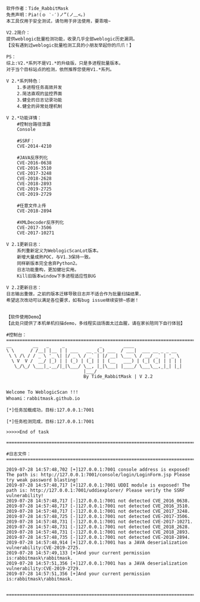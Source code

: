     软件作者：Tide_RabbitMask
    免责声明：Pia!(ｏ ‵-′)ノ”(ノ﹏<。)
    本工具仅用于安全测试，请勿用于非法使用，要乖哦~
        
    V2.2简介：
    提供weblogic批量检测功能，收录几乎全部weblogic历史漏洞。
    【没有遇到过weblogic批量检测工具的小朋友举起你的爪爪！】

	PS：
	综上:V2.*系列不是V1.*的升级版，只是多进程批量版本。
	对于当个目标站点的检测，依然推荐您使用V1.*系列。
	
	V 2.*系列特色：
        1.多进程任务高效并发
        2.简洁直观的监控界面
        3.健全的日志记录功能
        4.健全的异常处理机制
	
	V 2.*功能详情：
        #控制台路径泄露
        Console  
        
        #SSRF：
        CVE-2014-4210      
        
        #JAVA反序列化
        CVE-2016-0638  
        CVE-2016-3510   
        CVE-2017-3248   
        CVE-2018-2628 
        CVE-2018-2893
        CVE-2019-2725
        CVE-2019-2729
        
        #任意文件上传
        CVE-2018-2894   
        
        #XMLDecoder反序列化
        CVE-2017-3506
        CVE-2017-10271 
        
	V 2.1更新日志：
        系列重新定义为WeblogicScanLot版本。
        新增大量成熟POC，与V1.3保持一致。
        同样新版本完全舍弃Python2。
        日志功能重构，更加健壮实用。
        Kill旧版本window下多进程适应性BUG
	
	V 2.2更新日志：
	日志输出重做，之前的版本迁移导致日志并不适合作为批量扫描结果，
	希望这次改动可以满足各位要求，如有bug issue继续安排~感谢！


    【软件使用Demo】
	【此处只提供了本机单机扫描demo，多线程实战场面太过血腥，请在家长陪同下自行体验】
	
	#控制台：
    =========================================================================
	__        __   _     _             _        ____
	\ \      / /__| |__ | | ___   __ _(_) ___  / ___|  ___ __ _ _ __
	 \ \ /\ / / _ \ '_ \| |/ _ \ / _` | |/ __| \___ \ / __/ _` | '_ \
	  \ V  V /  __/ |_) | | (_) | (_| | | (__   ___) | (_| (_| | | | |
	   \_/\_/ \___|_.__/|_|\___/ \__, |_|\___| |____/ \___\__,_|_| |_|
	                             |___/
	                             By Tide_RabbitMask | V 2.2


	Welcome To WeblogicScan !!!
	Whoami：rabbitmask.github.io

	[*]任务加载成功，目标:127.0.0.1:7001

	[*]任务检测完成，目标:127.0.0.1:7001

	>>>>>End of task

    =========================================================================
	
	#日志文件：
    =========================================================================
	
	2019-07-28 14:57:48,702 [+]127.0.0.1:7001 console address is exposed! The path is: http://127.0.0.1:7001/console/login/LoginForm.jsp Please try weak password blasting!
	2019-07-28 14:57:48,717 [+]127.0.0.1:7001 UDDI module is exposed! The path is: http://127.0.0.1:7001/uddiexplorer/ Please verify the SSRF vulnerability!
	2019-07-28 14:57:48,717 [-]127.0.0.1:7001 not detected CVE_2016_0638.
	2019-07-28 14:57:48,717 [-]127.0.0.1:7001 not detected CVE_2016_3510.
	2019-07-28 14:57:48,717 [-]127.0.0.1:7001 not detected CVE_2017_3248.
	2019-07-28 14:57:48,725 [-]127.0.0.1:7001 not detected CVE-2017-3506.
	2019-07-28 14:57:48,731 [-]127.0.0.1:7001 not detected CVE-2017-10271.
	2019-07-28 14:57:48,731 [-]127.0.0.1:7001 not detected CVE_2018_2628.
	2019-07-28 14:57:48,731 [-]127.0.0.1:7001 not detected CVE_2018_2893.
	2019-07-28 14:57:48,735 [-]127.0.0.1:7001 not detected CVE-2018-2894.
	2019-07-28 14:57:48,914 [+]127.0.0.1:7001 has a JAVA deserialization vulnerability:CVE-2019-2725.
	2019-07-28 14:57:49,133 [+]And your current permission is:rabbitmask\rabbitmask.
	2019-07-28 14:57:51,356 [+]127.0.0.1:7001 has a JAVA deserialization vulnerability:CVE-2019-2729.
	2019-07-28 14:57:51,356 [+]And your current permission is:rabbitmask\rabbitmask.


	=========================================================================
